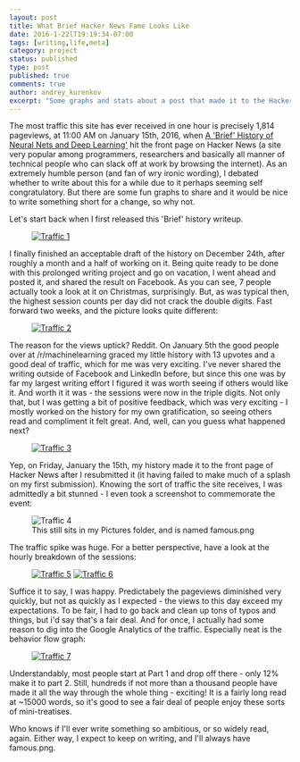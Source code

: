 ```yaml
---
layout: post
title: What Brief Hacker News Fame Looks Like
date: 2016-1-22lT19:19:34-07:00
tags: [writing,life,meta]
category: project
status: published
type: post
published: true
comments: true
author: andrey_kurenkov
excerpt: "Some graphs and stats about a post that made it to the Hacker News front page"
---
```

The most traffic this site has ever received in one hour is precisely 1,814 pageviews, at 11:00 AM on January 15th, 2016, when [A 'Brief' History of Neural Nets and Deep Learning'](http://www.andreykurenkov.com/writing/ai/a-brief-history-of-neural-nets-and-deep-learning/) hit the front page on Hacker News (a site very popular among programmers, researchers and basically all manner of technical people who can slack off at work by browsing the internet). As an extremely humble person (and fan of wry ironic wording), I debated whether to write about this for a while due to it perhaps seeming self congratulatory. But there are some fun graphs to share and it would be nice to write something short for a change, so why not.

Let's start back when I first released this 'Brief' history writeup. 

<figure>
   <a href="{{ site.url }}/writing/images/2016-1-21-what-brief-hacker-news-fame-looks-like/1-traffic.png"> <img class="postimage" src="{{ site.url }}/writing/images/2016-1-21-what-brief-hacker-news-fame-looks-like/1-traffic.png" alt="Traffic 1"/> </a> 
</figure>

I finally finished an acceptable draft of the history on December 24th, after roughly a month and a half of working on it. Being quite ready to be done with this prolonged writing project and go on vacation, I went ahead and posted it, and shared the result on Facebook. As you can see, 7 people actually took a look at it on Christmas, surprisingly. But, as was typical then, the highest session counts per day did not crack the double digits. Fast forward two weeks, and the picture looks quite different:

<figure>
    <a href="{{ site.url }}/writing/images/2016-1-21-what-brief-hacker-news-fame-looks-like/2-traffic.png"><img class="postimage" src="{{ site.url }}/writing/images/2016-1-21-what-brief-hacker-news-fame-looks-like/2-traffic.png" alt="Traffic 2"/></a>
</figure>

The reason for the views uptick? Reddit. On January 5th the good people over at /r/machinelearning graced my little history with 13 upvotes and a good deal of traffic, which for me was very exciting. I've never shared the writing outside of Facebook and LinkedIn before, but since this one was by far my largest writing effort I figured it was worth seeing if others would like it. And worth it it was - the sessions were now in the triple digits. Not only that, but I was getting a bit of positive feedback, which was very exciting - I mostly worked on the history for my own gratification, so seeing others read and compliment it felt great. And, well, can you guess what happened next? 

<figure>
    <a href="{{ site.url }}/writing/images/2016-1-21-what-brief-hacker-news-fame-looks-like/3-traffic.png"><img class="postimage" src="{{ site.url }}/writing/images/2016-1-21-what-brief-hacker-news-fame-looks-like/3-traffic.png" alt="Traffic 3"/></a>
</figure>

Yep, on Friday, January the 15th, my history made it to the front page of Hacker News after I resubmitted it (it having failed to make much of a splash on my first submission). Knowing the sort of traffic the site receives, I was admittedly a bit stunned - I even took a screenshot to commemorate the event:

<figure>
    <img class="postimagesmall" src="{{ site.url }}/writing/images/2016-1-21-what-brief-hacker-news-fame-looks-like/4-famous.png" alt="Traffic 4"/>
    <figcaption>This still sits in my Pictures folder, and is named famous.png</figcaption>
</figure>

The traffic spike was huge. For a better perspective, have a look at the hourly breakdown of the sessions:

<figure>
    <a href="{{ site.url }}/writing/images/2016-1-21-what-brief-hacker-news-fame-looks-like/5-traffic.png"><img class="postimage" src="{{ site.url }}/writing/images/2016-1-21-what-brief-hacker-news-fame-looks-like/5-traffic.png" alt="Traffic 5"/></a>
     <a href="{{ site.url }}/writing/images/2016-1-21-what-brief-hacker-news-fame-looks-like/6-traffic.png"><img class="postimage" src="{{ site.url }}/writing/images/2016-1-21-what-brief-hacker-news-fame-looks-like/6-traffic.png" alt="Traffic 6"/></a>
</figure>

Suffice it to say, I was happy. Predictabely the pageviews diminished very quickly, but not as quickly as I expected - the views to this day exceed my expectations. To be fair, I had to go back and clean up tons of typos and things, but i'd say that's a fair deal. And for once, I actually had some reason to dig into the Google Analytics of the traffic. Especially neat is the behavior flow graph:

<figure>
     <a href="{{ site.url }}/writing/images/2016-1-21-what-brief-hacker-news-fame-looks-like/7-traffic.png"><img class="postimage" src="{{ site.url }}/writing/images/2016-1-21-what-brief-hacker-news-fame-looks-like/7-traffic.png" alt="Traffic 7"/></a>
</figure>

Understandably, most people start at Part 1 and drop off there - only 12% make it to part 2. Still, hundreds if not more than a thousand people have made it all the way through the whole thing - exciting! It is a fairly long read at ~15000 words, so it's good to see a fair deal of people enjoy these sorts of mini-treatises.

Who knows if I'll ever write something so ambitious, or so widely read, again. Either way, I expect to keep on writing, and I'll always have famous.png.
